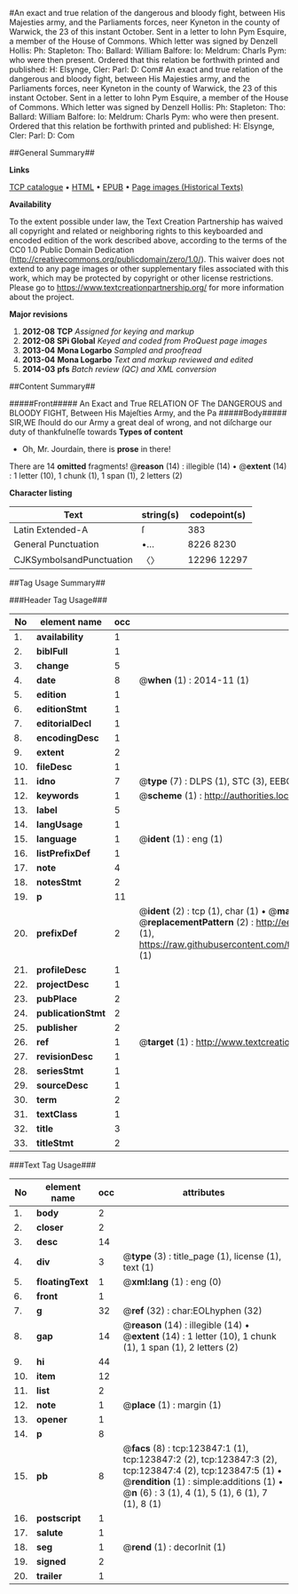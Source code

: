 #An exact and true relation of the dangerous and bloody fight, between His Majesties army, and the Parliaments forces, neer Kyneton in the county of Warwick, the 23 of this instant October. Sent in a letter to Iohn Pym Esquire, a member of the House of Commons. Which letter was signed by Denzell Hollis: Ph: Stapleton: Tho: Ballard: William Balfore: Io: Meldrum: Charls Pym: who were then present. Ordered that this relation be forthwith printed and published: H: Elsynge, Cler: Parl: D: Com#
An exact and true relation of the dangerous and bloody fight, between His Majesties army, and the Parliaments forces, neer Kyneton in the county of Warwick, the 23 of this instant October. Sent in a letter to Iohn Pym Esquire, a member of the House of Commons. Which letter was signed by Denzell Hollis: Ph: Stapleton: Tho: Ballard: William Balfore: Io: Meldrum: Charls Pym: who were then present. Ordered that this relation be forthwith printed and published: H: Elsynge, Cler: Parl: D: Com

##General Summary##

**Links**

[TCP catalogue](http://www.ota.ox.ac.uk/tcp/)  • 
[HTML](http://tei.it.ox.ac.uk/tcp/Texts-HTML/free/A84/A84193.html)  • 
[EPUB](http://tei.it.ox.ac.uk/tcp/Texts-EPUB/free/A84/A84193.epub) • 
[Page images (Historical Texts)](https://historicaltexts.jisc.ac.uk/eebo-99871436e)

**Availability**

To the extent possible under law, the Text Creation Partnership has waived all copyright and related or neighboring rights to this keyboarded and encoded edition of the work described above, according to the terms of the CC0 1.0 Public Domain Dedication (http://creativecommons.org/publicdomain/zero/1.0/). This waiver does not extend to any page images or other supplementary files associated with this work, which may be protected by copyright or other license restrictions. Please go to https://www.textcreationpartnership.org/ for more information about the project.

**Major revisions**

1. __2012-08__ __TCP__ *Assigned for keying and markup*
1. __2012-08__ __SPi Global__ *Keyed and coded from ProQuest page images*
1. __2013-04__ __Mona Logarbo__ *Sampled and proofread*
1. __2013-04__ __Mona Logarbo__ *Text and markup reviewed and edited*
1. __2014-03__ __pfs__ *Batch review (QC) and XML conversion*

##Content Summary##

#####Front#####
An Exact and True RELATION OF The DANGEROUS and BLOODY FIGHT, Between His Majeſties Army, and the Pa
#####Body#####
SIR,WE ſhould do our Army a great deal of wrong, and not diſcharge our duty of thankfulneſſe towards
**Types of content**

  * Oh, Mr. Jourdain, there is **prose** in there!

There are 14 **omitted** fragments! 
 @__reason__ (14) : illegible (14)  •  @__extent__ (14) : 1 letter (10), 1 chunk (1), 1 span (1), 2 letters (2)

**Character listing**


|Text|string(s)|codepoint(s)|
|---|---|---|
|Latin Extended-A|ſ|383|
|General Punctuation|•…|8226 8230|
|CJKSymbolsandPunctuation|〈〉|12296 12297|

##Tag Usage Summary##

###Header Tag Usage###

|No|element name|occ|attributes|
|---|---|---|---|
|1.|__availability__|1||
|2.|__biblFull__|1||
|3.|__change__|5||
|4.|__date__|8| @__when__ (1) : 2014-11 (1)|
|5.|__edition__|1||
|6.|__editionStmt__|1||
|7.|__editorialDecl__|1||
|8.|__encodingDesc__|1||
|9.|__extent__|2||
|10.|__fileDesc__|1||
|11.|__idno__|7| @__type__ (7) : DLPS (1), STC (3), EEBO-CITATION (1), PROQUEST (1), VID (1)|
|12.|__keywords__|1| @__scheme__ (1) : http://authorities.loc.gov/ (1)|
|13.|__label__|5||
|14.|__langUsage__|1||
|15.|__language__|1| @__ident__ (1) : eng (1)|
|16.|__listPrefixDef__|1||
|17.|__note__|4||
|18.|__notesStmt__|2||
|19.|__p__|11||
|20.|__prefixDef__|2| @__ident__ (2) : tcp (1), char (1)  •  @__matchPattern__ (2) : ([0-9\-]+):([0-9IVX]+) (1), (.+) (1)  •  @__replacementPattern__ (2) : http://eebo.chadwyck.com/downloadtiff?vid=$1&page=$2 (1), https://raw.githubusercontent.com/textcreationpartnership/Texts/master/tcpchars.xml#$1 (1)|
|21.|__profileDesc__|1||
|22.|__projectDesc__|1||
|23.|__pubPlace__|2||
|24.|__publicationStmt__|2||
|25.|__publisher__|2||
|26.|__ref__|1| @__target__ (1) : http://www.textcreationpartnership.org/docs/. (1)|
|27.|__revisionDesc__|1||
|28.|__seriesStmt__|1||
|29.|__sourceDesc__|1||
|30.|__term__|2||
|31.|__textClass__|1||
|32.|__title__|3||
|33.|__titleStmt__|2||


###Text Tag Usage###

|No|element name|occ|attributes|
|---|---|---|---|
|1.|__body__|2||
|2.|__closer__|2||
|3.|__desc__|14||
|4.|__div__|3| @__type__ (3) : title_page (1), license (1), text (1)|
|5.|__floatingText__|1| @__xml:lang__ (1) : eng (0)|
|6.|__front__|1||
|7.|__g__|32| @__ref__ (32) : char:EOLhyphen (32)|
|8.|__gap__|14| @__reason__ (14) : illegible (14)  •  @__extent__ (14) : 1 letter (10), 1 chunk (1), 1 span (1), 2 letters (2)|
|9.|__hi__|44||
|10.|__item__|12||
|11.|__list__|2||
|12.|__note__|1| @__place__ (1) : margin (1)|
|13.|__opener__|1||
|14.|__p__|8||
|15.|__pb__|8| @__facs__ (8) : tcp:123847:1 (1), tcp:123847:2 (2), tcp:123847:3 (2), tcp:123847:4 (2), tcp:123847:5 (1)  •  @__rendition__ (1) : simple:additions (1)  •  @__n__ (6) : 3 (1), 4 (1), 5 (1), 6 (1), 7 (1), 8 (1)|
|16.|__postscript__|1||
|17.|__salute__|1||
|18.|__seg__|1| @__rend__ (1) : decorInit (1)|
|19.|__signed__|2||
|20.|__trailer__|1||

